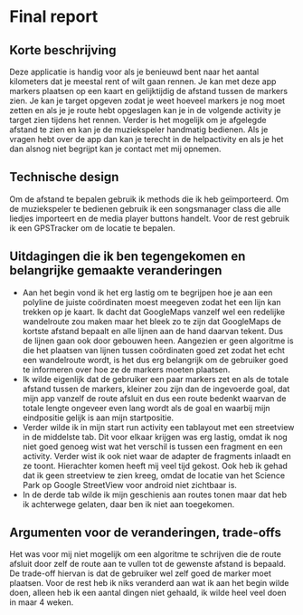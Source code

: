 # Final report

## Korte beschrijving
Deze applicatie is handig voor als je benieuwd bent naar het aantal kilometers dat je meestal rent of wilt gaan rennen.
Je kan met deze app markers plaatsen op een kaart en gelijktijdig de afstand tussen de markers zien. Je kan je target opgeven zodat je weet hoeveel markers je nog moet zetten en als je je route hebt opgeslagen kan je in de volgende activity je target zien tijdens het rennen. Verder is het mogelijk om je afgelegde afstand te zien en kan je de muziekspeler handmatig bedienen. Als je vragen hebt over de app dan kan je terecht in de helpactivity en als je het dan alsnog niet begrijpt kan je contact met mij opnemen.

## Technische design
Om de afstand te bepalen gebruik ik methods die ik heb geïmporteerd. Om de muziekspeler te bedienen gebruik ik een songsmanager class die alle liedjes importeert en de media player buttons handelt. Voor de rest gebruik ik een GPSTracker om de locatie te bepalen.

## Uitdagingen die ik ben tegengekomen en belangrijke gemaakte veranderingen
* Aan het begin vond ik het erg lastig om te begrijpen hoe je aan een polyline de juiste coördinaten moest meegeven zodat het een lijn kan trekken op je kaart. Ik dacht dat GoogleMaps vanzelf wel een redelijke wandelroute zou maken maar het bleek zo te zijn dat GoogleMaps de kortste afstand bepaalt en alle lijnen aan de hand daarvan tekent. Dus de lijnen gaan ook door gebouwen heen. Aangezien er geen algoritme is die het plaatsen van lijnen tussen coördinaten goed zet zodat het echt een wandelroute wordt, is het dus erg belangrijk om de gebruiker goed te informeren over hoe ze de markers moeten plaatsen. 
* Ik wilde eigenlijk dat de gebruiker een paar markers zet en als de totale afstand tussen de markers, kleiner zou zijn dan de ingevoerde goal, dat mijn app vanzelf de route afsluit en dus een route bedenkt waarvan de totale lengte ongeveer even lang wordt als de goal en waarbij mijn eindpositie gelijk is aan mijn startpositie.
* Verder wilde ik in mijn start run activity een tablayout met een streetview in de middelste tab. Dit voor elkaar krijgen was erg lastig, omdat ik nog niet goed genoeg wist wat het verschil is tussen een fragment en een activity. Verder wist ik ook niet waar de adapter de fragments inlaadt en ze toont. Hierachter komen heeft mij veel tijd gekost. Ook heb ik gehad dat ik geen streetview te zien kreeg, omdat de locatie van het Science Park op Google StreetView voor android niet zichtbaar is. 
* In de derde tab wilde ik mijn geschienis aan routes tonen maar dat heb ik achterwege gelaten, daar ben ik niet aan toegekomen.

## Argumenten voor de veranderingen, trade-offs
Het was voor mij niet mogelijk om een algoritme te schrijven die de route afsluit door zelf de route aan te vullen tot de gewenste afstand is bepaald. De trade-off hiervan is dat de gebruiker wel zelf goed de marker moet plaatsen.
Voor de rest heb ik niks veranderd aan wat ik aan het begin wilde doen, alleen heb ik een aantal dingen niet gehaald, ik wilde heel veel doen in maar 4 weken.

